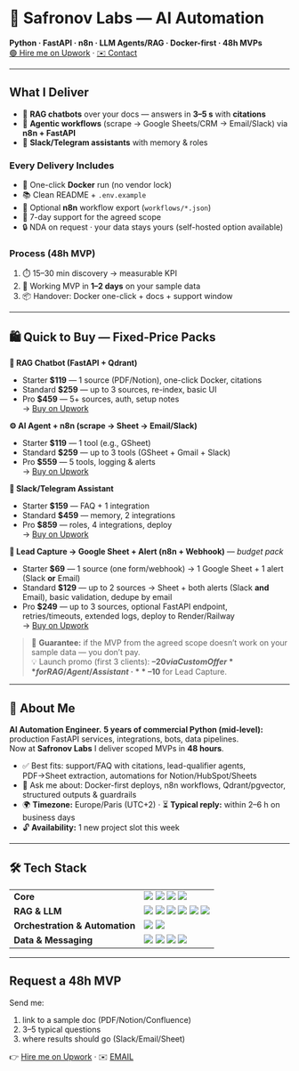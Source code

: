 <h1 align="left">🚀 Safronov Labs — AI Automation</h1>
<p align="left">
  <strong>Python · FastAPI · n8n · LLM Agents/RAG · Docker-first · 48h MVPs</strong><br>
  <a href="UPWORK_URL">🟢 Hire me on Upwork</a> · <a href="mailto:EMAIL">✉️ Contact</a>
</p>

---

## What I Deliver
- 🤖 **RAG chatbots** over your docs — answers in <strong>3–5 s</strong> with <strong>citations</strong>
- 🔧 **Agentic workflows** (scrape → Google Sheets/CRM → Email/Slack) via <strong>n8n + FastAPI</strong>
- 💬 **Slack/Telegram assistants** with memory & roles

### Every Delivery Includes
- 🐳 One-click <strong>Docker</strong> run (no vendor lock)
- 📚 Clean README + <code>.env.example</code>
- 🔁 Optional <strong>n8n</strong> workflow export (<code>workflows/*.json</code>)
- 🛟 7-day support for the agreed scope
- 🔒 NDA on request · your data stays yours (self-hosted option available)

### Process (48h MVP)
1. ⏱️ 15–30 min discovery → measurable KPI  
2. 🧩 Working MVP in <strong>1–2 days</strong> on your sample data  
3. 📦 Handover: Docker one-click + docs + support window

---

## 🛍️ Quick to Buy — Fixed-Price Packs

**📄 RAG Chatbot (FastAPI + Qdrant)**  
- Starter **$119** — 1 source (PDF/Notion), one-click Docker, citations  
- Standard **$259** — up to 3 sources, re-index, basic UI  
- Pro **$459** — 5+ sources, auth, setup notes  
→ <a href="UPWORK_URL">Buy on Upwork</a>

**⚙️ AI Agent + n8n (scrape → Sheet → Email/Slack)**  
- Starter **$119** — 1 tool (e.g., GSheet)  
- Standard **$259** — up to 3 tools (GSheet + Gmail + Slack)  
- Pro **$559** — 5 tools, logging & alerts  
→ <a href="UPWORK_URL">Buy on Upwork</a>

**💬 Slack/Telegram Assistant**  
- Starter **$159** — FAQ + 1 integration  
- Standard **$459** — memory, 2 integrations  
- Pro **$859** — roles, 4 integrations, deploy  
→ <a href="UPWORK_URL">Buy on Upwork</a>

**🧾 Lead Capture → Google Sheet + Alert (n8n + Webhook)** — <em>budget pack</em>  
- Starter **$69** — 1 source (one form/webhook) → 1 Google Sheet + 1 alert (Slack <strong>or</strong> Email)  
- Standard **$129** — up to 2 sources → Sheet + both alerts (Slack <strong>and</strong> Email), basic validation, dedupe by email  
- Pro **$249** — up to 3 sources, optional FastAPI endpoint, retries/timeouts, extended logs, deploy to Render/Railway  
→ <a href="UPWORK_URL">Buy on Upwork</a>

> 🎯 **Guarantee:** if the MVP from the agreed scope doesn’t work on your sample data — you don’t pay.  
> 💡 Launch promo (first 3 clients): **–$20 via Custom Offer** for RAG/Agent/Assistant · **–$10** for Lead Capture.

---

## 💫 About Me
**AI Automation Engineer.** **5 years of commercial Python (mid-level):** production FastAPI services, integrations, bots, data pipelines.  
Now at <strong>Safronov Labs</strong> I deliver scoped MVPs in <strong>48 hours</strong>.

- ✅ Best fits: support/FAQ with citations, lead-qualifier agents, PDF→Sheet extraction, automations for Notion/HubSpot/Sheets  
- 🧰 Ask me about: Docker-first deploys, n8n workflows, Qdrant/pgvector, structured outputs & guardrails  
- 🌍 <strong>Timezone:</strong> Europe/Paris (UTC+2) · ⏳ <strong>Typical reply:</strong> within 2–6 h on business days  
- 🔓 <strong>Availability:</strong> 1 new project slot this week

---

## 🛠️ Tech Stack

<table>
  <tr>
    <td><strong>Core</strong></td>
    <td>
      <img src="https://img.shields.io/badge/Python-3.11-3670A0?style=for-the-badge&logo=python&logoColor=ffdd54" />
      <img src="https://img.shields.io/badge/FastAPI-Ready-009688?style=for-the-badge&logo=fastapi&logoColor=white" />
      <img src="https://img.shields.io/badge/Docker-One--Click-0db7ed?style=for-the-badge&logo=docker&logoColor=white" />
      <img src="https://img.shields.io/badge/GitHub%20Actions-CI-2088FF?style=for-the-badge&logo=githubactions&logoColor=white" />
    </td>
  </tr>
  <tr>
    <td><strong>RAG &amp; LLM</strong></td>
    <td>
      <img src="https://img.shields.io/badge/LangChain-Tools-2C2C2C?style=for-the-badge" />
      <img src="https://img.shields.io/badge/LlamaIndex-Retrieval-111827?style=for-the-badge" />
      <img src="https://img.shields.io/badge/Qdrant-Vector%20DB-FF6B6B?style=for-the-badge" />
      <img src="https://img.shields.io/badge/pgvector-Postgres-336791?style=for-the-badge&logo=postgresql&logoColor=white" />
      <img src="https://img.shields.io/badge/Chroma-DB-333333?style=for-the-badge" />
      <img src="https://img.shields.io/badge/OpenAI-API-412991?style=for-the-badge&logo=openai&logoColor=white" />
    </td>
  </tr>
  <tr>
    <td><strong>Orchestration &amp; Automation</strong></td>
    <td>
      <img src="https://img.shields.io/badge/n8n-Workflows-F03?style=for-the-badge&logo=n8n&logoColor=white" />
      <img src="https://img.shields.io/badge/Playwright-Automation-2EAD33?style=for-the-badge&logo=playwright&logoColor=white" />
    </td>
  </tr>
  <tr>
    <td><strong>Data &amp; Messaging</strong></td>
    <td>
      <img src="https://img.shields.io/badge/PostgreSQL-DB-336791?style=for-the-badge&logo=postgresql&logoColor=white" />
      <img src="https://img.shields.io/badge/Redis-Cache-D82C20?style=for-the-badge&logo=redis&logoColor=white" />
      <img src="https://img.shields.io/badge/Slack-Apps-4A154B?style=for-the-badge&logo=slack&logoColor=white" />
      <img src="https://img.shields.io/badge/Telegram-Bots-26A5E4?style=for-the-badge&logo=telegram&logoColor=white" />
    </td>
  </tr>
</table>

---

## Request a 48h MVP
<a id="request-mvp"></a>

Send me:  
1) link to a sample doc (PDF/Notion/Confluence)  
2) 3–5 typical questions  
3) where results should go (Slack/Email/Sheet)

👉 <a href="UPWORK_URL">Hire me on Upwork</a> · ✉️ <a href="mailto:EMAIL">EMAIL</a>
